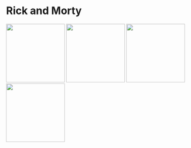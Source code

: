 # Rick and Morty

<img width=160 src='https://cdn.discordapp.com/attachments/826375565984137266/1217543524539437256/Screenshot_2024-03-13-21-41-25-431_com.example.rick_and_morty.jpg?ex=660468c5&is=65f1f3c5&hm=ddb83d913148e32022dc3fbe1806060e7419c673e2bfccf042f4cf7c91e0009c&'> <img width=160 src='https://cdn.discordapp.com/attachments/826375565984137266/1217543523679604886/Screenshot_2024-03-13-21-42-41-958_com.example.rick_and_morty.jpg?ex=660468c4&is=65f1f3c4&hm=8bb3cf493bb10da486a0e9c677c17e441a2876df84e74e5933427fa4802eeeea&'> <img width=160 src='https://cdn.discordapp.com/attachments/826375565984137266/1217544425715011604/Screenshot_2024-03-13-21-46-42-544_com.example.rick_and_morty.jpg?ex=6604699b&is=65f1f49b&hm=c4e3bccca9b779cb9cd6445031e3e786d87afaf45aad87a28437503575957213&'> <img width=160 src='https://cdn.discordapp.com/attachments/826375565984137266/1217543524291969085/Screenshot_2024-03-13-21-41-47-854_com.example.rick_and_morty.jpg?ex=660468c5&is=65f1f3c5&hm=05d71c585a340fad5854b552e8887c09c45afd1ec01a98bbfa239eb186860664&'>
